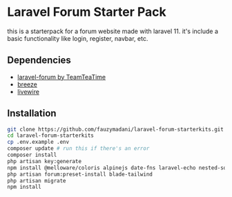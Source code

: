 # Laravel Forum Starter Pack
this is a starterpack for a forum website made with laravel 11. it's include a basic functionality like login, register, navbar, etc.

## Dependencies
- [laravel-forum by TeamTeaTime](https://github.com/Team-Tea-Time/laravel-forum)
- [breeze](https://github.com/laravel/breeze)
- [livewire](https://github.com/livewire/livewire)

## Installation
```bash
git clone https://github.com/fauzymadani/laravel-forum-starterkits.git
cd laravel-forum-starterkits
cp .env.example .env
composer update # run this if there's an error
composer install
php artisan key:generate
npm install @melloware/coloris alpinejs date-fns laravel-echo nested-sort tailwindcss
php artisan forum:preset-install blade-tailwind
php artisan migrate
npm install
```
